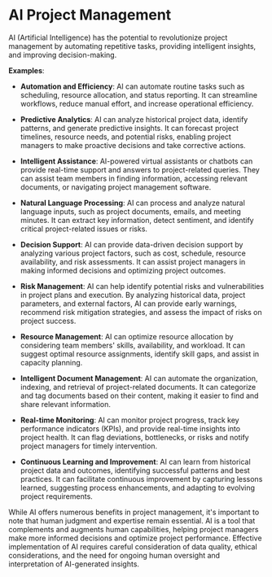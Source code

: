 # AI Project Management

AI (Artificial Intelligence) has the potential to revolutionize project management by automating repetitive tasks, providing intelligent insights, and improving decision-making.

**Examples**:

* **Automation and Efficiency**: AI can automate routine tasks such as scheduling, resource allocation, and status reporting. It can streamline workflows, reduce manual effort, and increase operational efficiency.

* **Predictive Analytics**: AI can analyze historical project data, identify patterns, and generate predictive insights. It can forecast project timelines, resource needs, and potential risks, enabling project managers to make proactive decisions and take corrective actions.

* **Intelligent Assistance**: AI-powered virtual assistants or chatbots can provide real-time support and answers to project-related queries. They can assist team members in finding information, accessing relevant documents, or navigating project management software.

* **Natural Language Processing**: AI can process and analyze natural language inputs, such as project documents, emails, and meeting minutes. It can extract key information, detect sentiment, and identify critical project-related issues or risks.

* **Decision Support**: AI can provide data-driven decision support by analyzing various project factors, such as cost, schedule, resource availability, and risk assessments. It can assist project managers in making informed decisions and optimizing project outcomes.

* **Risk Management**: AI can help identify potential risks and vulnerabilities in project plans and execution. By analyzing historical data, project parameters, and external factors, AI can provide early warnings, recommend risk mitigation strategies, and assess the impact of risks on project success.

* **Resource Management**: AI can optimize resource allocation by considering team members' skills, availability, and workload. It can suggest optimal resource assignments, identify skill gaps, and assist in capacity planning.

* **Intelligent Document Management**: AI can automate the organization, indexing, and retrieval of project-related documents. It can categorize and tag documents based on their content, making it easier to find and share relevant information.

* **Real-time Monitoring**: AI can monitor project progress, track key performance indicators (KPIs), and provide real-time insights into project health. It can flag deviations, bottlenecks, or risks and notify project managers for timely intervention.

* **Continuous Learning and Improvement**: AI can learn from historical project data and outcomes, identifying successful patterns and best practices. It can facilitate continuous improvement by capturing lessons learned, suggesting process enhancements, and adapting to evolving project requirements.

While AI offers numerous benefits in project management, it's important to note that human judgment and expertise remain essential. AI is a tool that complements and augments human capabilities, helping project managers make more informed decisions and optimize project performance. Effective implementation of AI requires careful consideration of data quality, ethical considerations, and the need for ongoing human oversight and interpretation of AI-generated insights.